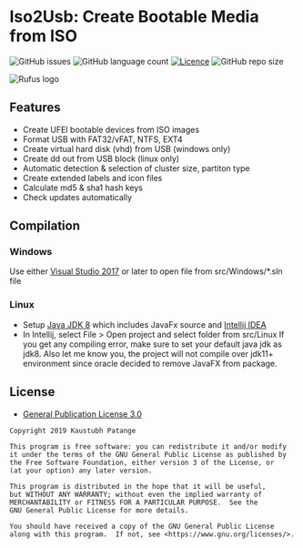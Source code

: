 # Iso2Usb: Create Bootable Media from ISO
![GitHub issues](https://img.shields.io/github/issues/kaustubhpatange/iso2usb.svg)
![GitHub language count](https://img.shields.io/github/languages/count/kaustubhpatange/iso2usb.svg)
[![Licence](https://img.shields.io/badge/license-GPLv3-blue.svg?style=flat-square)](https://www.gnu.org/licenses/gpl-3.0.en.html)
![GitHub repo size](https://img.shields.io/github/repo-size/kaustubhpatange/iso2usb.svg)

![Rufus logo](https://raw.githubusercontent.com/KaustubhPatange/Iso2Usb/raw/master/images/icon.png)

## Features
* Create UFEI bootable devices from ISO images
* Format USB with FAT32/vFAT, NTFS, EXT4
* Create virtual hard disk (vhd) from USB (windows only)
* Create dd out from USB block (linux only)
* Automatic detection & selection of cluster size, partiton type
* Create extended labels and icon files 
* Calculate md5 & sha1 hash keys
* Check updates automatically

## Compilation
### Windows
Use either [Visual Studio 2017](https://visualstudio.microsoft.com/) or later to open file from src/Windows/*.sln file
### Linux
* Setup [Java JDK 8](https://www.oracle.com/technetwork/java/javase/downloads/jdk8-downloads-2133151.html) which includes JavaFx source and [Intellij IDEA](https://snapcraft.io/intellij-idea-community)
* In Intellij, select File > Open project and select folder from src/Linux
If you get any compiling error, make sure to set your default java jdk as jdk8. Also let me know you, the project will not compile over jdk11+ environment since oracle decided to remove JavaFX from package.

## License

* [General Publication License 3.0](https://www.gnu.org/licenses/gpl-3.0.en.html)

```
Copyright 2019 Kaustubh Patange

This program is free software: you can redistribute it and/or modify
it under the terms of the GNU General Public License as published by
the Free Software Foundation, either version 3 of the License, or
(at your option) any later version.

This program is distributed in the hope that it will be useful,
but WITHOUT ANY WARRANTY; without even the implied warranty of
MERCHANTABILITY or FITNESS FOR A PARTICULAR PURPOSE.  See the
GNU General Public License for more details.

You should have received a copy of the GNU General Public License
along with this program.  If not, see <https://www.gnu.org/licenses/>.
```